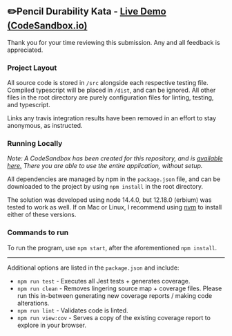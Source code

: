## ✏️Pencil Durability Kata - [Live Demo (CodeSandbox.io)]()

Thank you for your time reviewing this submission. Any and all feedback is
appreciated.

### Project Layout

All source code is stored in `/src` alongside each respective testing file.
Compiled typescript will be placed in `/dist`, and can be ignored. All other files in the root directory are purely configuration files for linting, testing, and typescript.

Links any travis integration results have been removed in an effort
to stay anonymous, as instructed.

### Running Locally

_Note: A CodeSandbox has been created for this repository, and is [available here.]() There you are able to use the entire application, without setup._

All dependencies are managed by npm in the `package.json` file, and can be
downloaded to the project by using `npm install` in the root directory.

The solution was developed using node 14.4.0, but 12.18.0 (erbium)
was tested to work as well. If on Mac or Linux, I recommend using
[nvm](https://github.com/nvm-sh/nvm) to install either of these versions.

### Commands to run

To run the program, use `npm start`, after the aforementioned `npm install`.

---

Additional options are listed in the `package.json` and include:

-   `npm run test` - Executes all Jest tests + generates coverage.
-   `npm run clean` - Removes lingering source map + coverage files. Please run this in-between generating new coverage reports / making code alterations.
-   `npm run lint` - Validates code is linted.
-   `npm run view:cov` - Serves a copy of the existing coverage report to explore in your browser.
